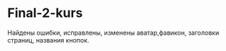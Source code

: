 # Final-2-kurs
Найдены ошибки, исправлены, изменены аватар,фавикон, заголовки страниц, названия кнопок.
